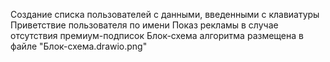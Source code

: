 Создание списка пользователей с данными, введенными с клавиатуры
Приветствие пользователя по имени
Показ рекламы в случае отсутствия премиум-подписок
Блок-схема алгоритма размещена в файле "Блок-схема.drawio.png"
